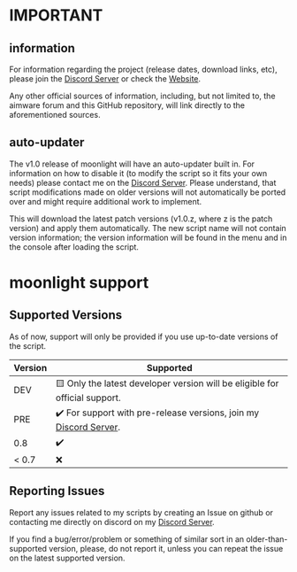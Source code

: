 # IMPORTANT

## information

For information regarding the project (release dates, download links, etc), please join the [Discord Server](https://discord.gg/XCpTmK8DAw) or check the [Website](https://www.blueelixir.xyz/).

Any other official sources of information, including, but not limited to, the aimware forum and this GitHub repository, will link directly to the aforementioned sources.



## auto-updater

The v1.0 release of moonlight will have an auto-updater built in. For information on how to disable it (to modify the script so it fits your own needs) please contact me on the [Discord Server](https://discord.gg/XCpTmK8DAw). Please understand, that script modifications made on older versions will not automatically be ported over and might require additional work to implement.

This will download the latest patch versions (v1.0.z, where z is the patch version) and apply them automatically. The new script name will not contain version information; the version information will be found in the menu and in the console after loading the script.



# moonlight support

## Supported Versions

As of now, support will only be provided if you use up-to-date versions of the script.

| Version | Supported          |
| ------- | ------------------ |
| DEV     | 🟨 Only the latest developer version will be eligible for official support. |
| PRE     | ✔️ For support with pre-release versions, join my [Discord Server](https://discord.gg/XCpTmK8DAw). |
| 0.8     | ✔️ |
| < 0.7   | ❌ |


## Reporting Issues

Report any issues related to my scripts by creating an Issue on github or contacting me directly on discord on my [Discord Server](https://discord.gg/XCpTmK8DAw).

If you find a bug/error/problem or something of similar sort in an older-than-supported version, please, do not report it, unless you can repeat the issue on the latest supported version.


